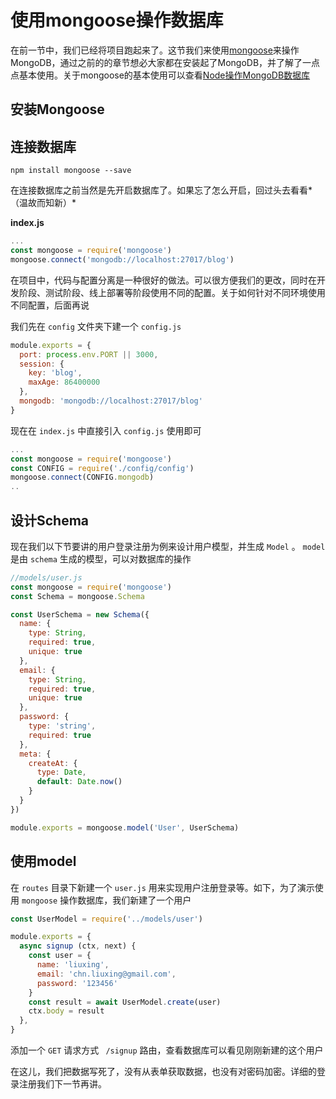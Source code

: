# 使用mongoose操作数据库

在前一节中，我们已经将项目跑起来了。这节我们来使用[mongoose](http://mongoosejs.com/)来操作MongoDB，通过之前的的章节想必大家都在安装起了MongoDB，并了解了一点点基本使用。关于mongoose的基本使用可以查看[Node操作MongoDB数据库](https://github.com/liuxing/node-abc/tree/master/lesson8/MongoDB)

## 安装Mongoose

## 连接数据库

```
npm install mongoose --save
```

在连接数据库之前当然是先开启数据库了。如果忘了怎么开启，回过头去看看*（温故而知新）*

**index.js**

```javascript
...
const mongoose = require('mongoose')
mongoose.connect('mongodb://localhost:27017/blog')
```

在项目中，代码与配置分离是一种很好的做法。可以很方便我们的更改，同时在开发阶段、测试阶段、线上部署等阶段使用不同的配置。关于如何针对不同环境使用不同配置，后面再说

我们先在 `config` 文件夹下建一个 `config.js`

```javascript
module.exports = {
  port: process.env.PORT || 3000,
  session: {
    key: 'blog',
    maxAge: 86400000
  },
  mongodb: 'mongodb://localhost:27017/blog'
}
```

现在在 `index.js` 中直接引入 `config.js` 使用即可

```javascript
...
const mongoose = require('mongoose')
const CONFIG = require('./config/config')
mongoose.connect(CONFIG.mongodb)
..
```

## 设计Schema

现在我们以下节要讲的用户登录注册为例来设计用户模型，并生成 `Model` 。 `model` 是由 `schema` 生成的模型，可以对数据库的操作

```javascript
//models/user.js
const mongoose = require('mongoose')
const Schema = mongoose.Schema

const UserSchema = new Schema({
  name: {
    type: String,
    required: true,
    unique: true
  },
  email: {
    type: String,
    required: true,
    unique: true
  },
  password: {
    type: 'string',
    required: true
  },
  meta: {
    createAt: {
      type: Date,
      default: Date.now()
    }
  }
})

module.exports = mongoose.model('User', UserSchema)
```

## 使用model

在 `routes` 目录下新建一个 `user.js` 用来实现用户注册登录等。如下，为了演示使用 `mongoose` 操作数据库，我们新建了一个用户

```javascript
const UserModel = require('../models/user')

module.exports = {
  async signup (ctx, next) {
    const user = {
      name: 'liuxing',
      email: 'chn.liuxing@gmail.com',
      password: '123456'
    }
    const result = await UserModel.create(user)
    ctx.body = result
  },
}

```

添加一个 `GET` 请求方式 ` /signup` 路由，查看数据库可以看见刚刚新建的这个用户

在这儿，我们把数据写死了，没有从表单获取数据，也没有对密码加密。详细的登录注册我们下一节再讲。